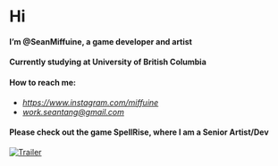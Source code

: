 # Hi
#### I’m @SeanMiffuine, a game developer and artist

#### Currently studying at University of British Columbia
#### How to reach me:   
   - *https://www.instagram.com/miffuine*  
   - *work.seantang@gmail.com*  
 
 

#### Please check out the game SpellRise, where I am a Senior Artist/Dev  
[![Trailer]()](https://www.youtube.com/embed/cT_PHmHHZ_o)

<!---
SeanMiffuine/SeanMiffuine is a ✨ special ✨ repository because its `README.md` (this file) appears on your GitHub profile.
You can click the Preview link to take a look at your changes.
--->
